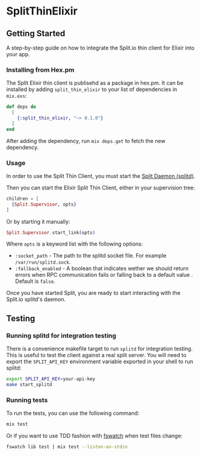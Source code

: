 # SplitThinElixir

## Getting Started

A step-by-step guide on how to integrate the Split.io thin client for Elixir into your app.

### Installing from Hex.pm

The Split Elixir thin client is publisehd as a package in hex.pm. It can be installed
by adding `split_thin_elixir` to your list of dependencies in `mix.exs`:

```elixir
def deps do
  [
    {:split_thin_elixir, "~> 0.1.0"}
  ]
end
```

After adding the dependency, run `mix deps.get` to fetch the new dependency.

### Usage

In order to use the Split Thin Client, you must start the [Split Daemon (splitd)](https://help.split.io/hc/en-us/articles/18305269686157-Split-Daemon-splitd).

Then you can start the Elixir Split Thin Client, either in your supervision tree:

```elixir
children = [
  {Split.Supervisor, opts}
]
```

Or by starting it manually:

```elixir
Split.Supervisor.start_link(opts)
```

Where `opts` is a keyword list with the following options:

- `:socket_path` - The path to the splitd socket file. For example `/var/run/splitd.sock`.
- `:fallback_enabled` - A boolean that indicates wether we should return errors when RPC communication fails or falling back to a default value . Default is `false`.

Once you have started Split, you are ready to start interacting with the Split.io splitd's daemon.

## Testing

### Running splitd for integration testing

There is a convenience makefile target to run `splitd` for integration testing. This is useful to test the client against a real split server. You will need to export the `SPLIT_API_KEY` environment variable exported in your shell to run splitd:

```sh
export SPLIT_API_KEY=your-api-key
make start_splitd
```

### Running tests

To run the tests, you can use the following command:

```sh
mix test
```

Or if you want to use TDD fashion with [fswatch](https://github.com/emcrisostomo/fswatch) when test files change:

```sh
fswatch lib test | mix test --listen-on-stdin
```
